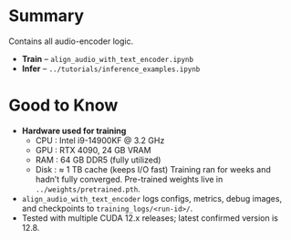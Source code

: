 # Summary

Contains all audio-encoder logic.

* **Train** – `align_audio_with_text_encoder.ipynb`
* **Infer** – `../tutorials/inference_examples.ipynb`

# Good to Know

* **Hardware used for training**
    * CPU    : Intel i9-14900KF @ 3.2 GHz
    * GPU    : RTX 4090, 24 GB VRAM
    * RAM    : 64 GB DDR5 (fully utilized)
    * Disk   : ≈ 1 TB cache (keeps I/O fast)
      Training ran for weeks and hadn’t fully converged. Pre-trained weights live in `../weights/pretrained.pth`.
* `align_audio_with_text_encoder` logs configs, metrics, debug images, and checkpoints to `training_logs/<run-id>/`.
* Tested with multiple CUDA 12.x releases; latest confirmed version is 12.8.
